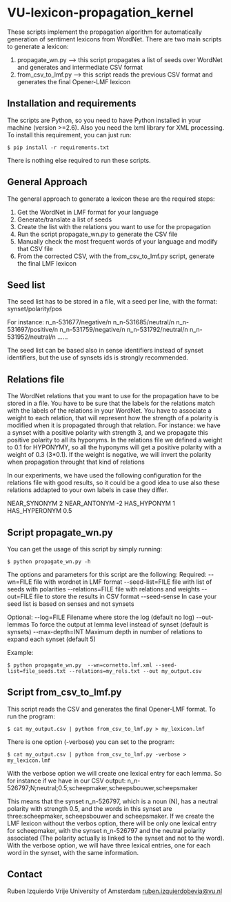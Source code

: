 VU-lexicon-propagation_kernel
=============================

These scripts implement the propagation algorithm for automatically generation of sentiment lexicons from WordNet.
There are two main scripts to generate a lexicon:
1) propagate_wn.py --> this script propagates a list of seeds over WordNet and generates and intermediate CSV format
2) from_csv_to_lmf.py --> this script reads the previous CSV format and generates the final Opener-LMF lexicon


Installation and requirements
-----------------------------

The scripts are Python, so you need to have Python installed in your machine (version >=2.6). Also you need the lxml library for XML
processing. To install this requirement, you can just run:
````shell
$ pip install -r requirements.txt
````
There is nothing else required to run these scripts.


General Approach
----------------

The general approach to generate a lexicon these are the required steps:

1) Get the WordNet in LMF format for your language
2) Generate/translate a list of seeds
3) Create the list with the relations you want to use for the propagation
4) Run the script propagate_wn.py to generate the CSV file
5) Manually check the most frequent words of your language and modify that CSV file
6) From the corrected CSV, with the from_csv_to_lmf.py script, generate the final LMF lexicon


Seed list
---------

The seed list has to be stored in a file, wit a seed per line, with the format:
synset/polarity/pos

For instance:
n_n-531677/negative/n
n_n-531685/neutral/n
n_n-531697/positive/n
n_n-531759/negative/n
n_n-531792/neutral/n
n_n-531952/neutral/n
......

The seed list can be based also in sense identifiers instead of synset identifiers, but the use of synsets ids
is strongly recommended.


Relations file
--------------

The WordNet relations that you want to use for the propagation have to be stored in a file. You have to be sure that the
labels for the relations match with the labels of the relations in your WordNet. You have to associate a weight to each
relation, that will represent how the strength of a polarity is modified when it is propagated through that relation. For
instance: we have a synset with a positive polarity with strength 3, and we propagate this positive polarity to all its
hyponyms. In the relations file we defined a weight to 0.1 for HYPONYMY, so all the hyponyms will get a positive polarity
with a weight of 0.3 (3*0.1). If the weight is negative, we will invert the polarity when propagation throught that kind
of relations

In our experiments, we have used the following configuration for the relations file with good results, so it could be a good
idea to use also these relations addapted to your own labels in case they differ.

NEAR_SYNONYM 2
NEAR_ANTONYM -2
HAS_HYPONYM 1
HAS_HYPERONYM 0.5


Script propagate_wn.py
----------------------

You can get the usage of this script by simply running:
````shell
$ python propagate_wn.py -h
````

The options and parameters for this script are the following:
  Required:
    --wn=FILE file with wordnet in LMF format
    --seed-list=FILE file with list of seeds with polarities
    --relations=FILE file with relations and weights
    --out=FILE file to store the results in CSV format
    --seed-sense In case your seed list is based on senses and not synsets
  
  Optional:
    --log=FILE Filename where store the log (default no log)
    --out-lemmas To force the output at lemma level instead of synset (default is synsets)
    --max-depth=INT Maximum depth in number of relations to expand each synset (default 5) 
	
  Example:
````shell
$ python propagate_wn.py  --wn=cornetto.lmf.xml --seed-list=file_seeds.txt --relations=my_rels.txt --out my_output.csv
````
    
    
Script from_csv_to_lmf.py
------------------------

This script reads the CSV and generates the final Opener-LMF format. To run the program:
````shell
$ cat my_output.csv | python from_csv_to_lmf.py > my_lexicon.lmf
````

There is one option (-verbose) you can set to the program:
````shell
$ cat my_output.csv | python from_csv_to_lmf.py -verbose > my_lexicon.lmf
````

With the verbose option we will create one lexical entry for each lemma. So for instance if we have in our CSV output:
n_n-526797;N;neutral;0.5;scheepmaker,scheepsbouwer,scheepsmaker

This means that the synset n_n-526797, which is a noun (N), has a neutral polarity with strength 0.5, and the words in this synset
are three:scheepmaker, scheepsbouwer and scheepsmaker.
If we create the LMF lexicon without the verbos option, there will be only one lexical entry for scheepmaker, with the synset
n_n-526797 and the neutral polarity associated (The polarity actually is linked to the synset and not to the word).
With the verbose option, we will have three lexical entries, one for each word in the synset, with the same information.


Contact
------
Ruben Izquierdo
Vrije University of Amsterdam
ruben.izquierdobevia@vu.nl


